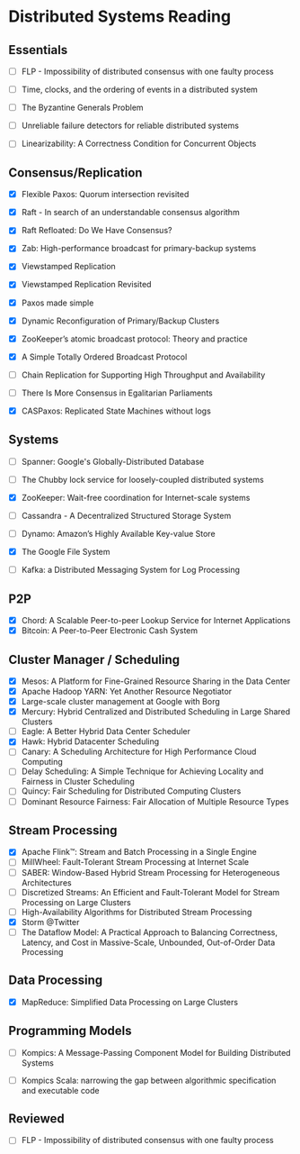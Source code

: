# Distributed Systems Reading


## Essentials

- [ ] FLP - Impossibility of distributed consensus with one faulty process
- [ ] Time, clocks, and the ordering of events in a distributed system
- [ ] The Byzantine Generals Problem
- [ ] Unreliable failure detectors for reliable distributed systems
- [ ] Linearizability: A Correctness Condition for Concurrent Objects 


## Consensus/Replication

- [x] Flexible Paxos: Quorum intersection revisited
- [x] Raft - In search of an understandable consensus algorithm
- [x] Raft Refloated: Do We Have Consensus?
- [x] Zab: High-performance broadcast for primary-backup systems
- [x] Viewstamped Replication 
- [x] Viewstamped Replication Revisited
- [x] Paxos made simple
- [x] Dynamic Reconfiguration of Primary/Backup Clusters
- [x] ZooKeeper’s atomic broadcast protocol: Theory and practice
- [x] A Simple Totally Ordered Broadcast Protocol
- [ ] Chain Replication for Supporting High Throughput and Availability
- [ ] There Is More Consensus in Egalitarian Parliaments
- [x] CASPaxos: Replicated State Machines without logs



## Systems

- [ ] Spanner: Google's Globally-Distributed Database
- [ ] The Chubby lock service for loosely-coupled distributed systems
- [x] ZooKeeper: Wait-free coordination for Internet-scale systems
- [ ] Cassandra - A Decentralized Structured Storage System
- [ ] Dynamo: Amazon’s Highly Available Key-value Store
- [x] The Google File System
- [ ] Kafka: a Distributed Messaging System for Log Processing


## P2P

- [x] Chord: A Scalable Peer-to-peer Lookup Service for Internet Applications
- [x] Bitcoin: A Peer-to-Peer Electronic Cash System

## Cluster Manager / Scheduling

- [x] Mesos: A Platform for Fine-Grained Resource Sharing in the Data Center
- [x] Apache Hadoop YARN: Yet Another Resource Negotiator
- [x] Large-scale cluster management at Google with Borg
- [x] Mercury: Hybrid Centralized and Distributed Scheduling in Large Shared Clusters
- [ ] Eagle: A Better Hybrid Data Center Scheduler
- [x] Hawk: Hybrid Datacenter Scheduling
- [ ] Canary: A Scheduling Architecture for High Performance Cloud Computing
- [ ] Delay Scheduling: A Simple Technique for Achieving Locality and Fairness in Cluster Scheduling
- [ ] Quincy: Fair Scheduling for Distributed Computing Clusters
- [ ] Dominant Resource Fairness: Fair Allocation of Multiple Resource Types

## Stream Processing

- [x] Apache Flink™: Stream and Batch Processing in a Single Engine
- [ ] MillWheel: Fault-Tolerant Stream Processing at Internet Scale
- [ ] SABER: Window-Based Hybrid Stream Processing for Heterogeneous Architectures
- [ ] Discretized Streams: An Efficient and Fault-Tolerant Model for Stream Processing on Large Clusters
- [ ] High-Availability Algorithms for Distributed Stream Processing
- [x] Storm @Twitter
- [ ] The Dataflow Model: A Practical Approach to Balancing Correctness, Latency, and Cost in Massive-Scale, Unbounded, Out-of-Order Data Processing

## Data Processing
- [x] MapReduce: Simplified Data Processing on Large Clusters


## Programming Models

- [ ] Kompics: A Message-Passing Component Model for Building Distributed Systems
- [ ] Kompics Scala: narrowing the gap between algorithmic specification and executable code 


## Reviewed

- [ ] FLP - Impossibility of distributed consensus with one faulty process
